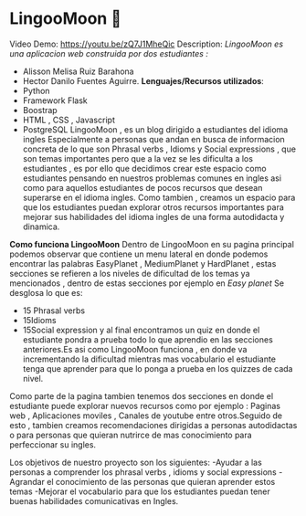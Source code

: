 # LingooMoon :crescent_moon:
 Video Demo: https://youtu.be/zQ7J1MheQic
 Description:
 *LingooMoon es una aplicacion web construida por dos estudiantes :*
 - Alisson Melisa Ruiz Barahona
 - Hector Danilo Fuentes Aguirre.
 **Lenguajes/Recursos utilizados**:
 - Python 
 - Framework Flask
 - Boostrap
 - HTML , CSS , Javascript
 - PostgreSQL
LingooMoon , es un blog dirigido a estudiantes del idioma ingles 
Especialmente a personas que andan en busca de informacion concreta de lo que son 
Phrasal verbs , Idioms y Social expressions , que son temas importantes pero que a la vez
se les dificulta a los estudiantes , es por ello que decidimos crear este espacio como estudiantes 
pensando en nuestros problemas comunes en ingles asi como para aquellos estudiantes de 
pocos recursos que desean superarse en el idioma ingles.
Como tambien , creamos un espacio para que los estudiantes puedan explorar otros recursos 
importantes para mejorar sus habilidades del idioma ingles de una forma autodidacta y dinamica.

**Como funciona LingooMoon**
Dentro de LingooMoon en su pagina principal podemos observar que contiene un menu lateral en donde 
podemos encontrar las palabras EasyPlanet , MediumPlanet y HardPlanet , estas secciones 
se refieren a los niveles de dificultad de los temas ya mencionados , dentro de estas secciones 
por ejemplo en *Easy planet* Se desglosa lo que es:
- 15 Phrasal verbs 
- 15Idioms 
- 15Social expression
 y al final encontramos un quiz en donde el estudiante pondra a prueba todo lo que aprendio 
en las secciones anteriores.Es asi como LingooMoon funciona , en donde va incrementando la dificultad mientras mas 
vocabulario el estudiante tenga que aprender para que lo ponga a prueba en los quizzes de cada nivel. 

Como parte de la pagina tambien tenemos dos secciones en donde el estudiante puede explorar nuevos recursos 
como por ejemplo : Paginas web , Aplicaciones moviles , Canales de youtube entre otros.Seguido de esto ,
tambien creamos recomendaciones dirigidas a personas autodidactas o para personas que quieran nutrirce de mas
conocimiento para perfeccionar su ingles.

Los objetivos de nuestro proyecto son los siguientes:
-Ayudar a las personas a comprender los phrasal verbs , idioms y social expressions
-Agrandar el conocimiento de las personas que quieran aprender estos temas
-Mejorar el vocabulario para que los estudiantes puedan tener buenas habilidades comunicativas en Ingles.



